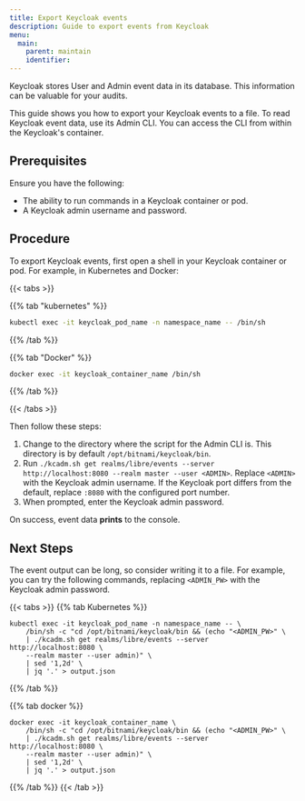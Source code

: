 ```yaml
---
title: Export Keycloak events
description: Guide to export events from Keycloak
menu:
  main:
    parent: maintain
    identifier:
---
```


Keycloak stores User and Admin event data in its database. This information can be valuable for your audits.

This guide shows you how to export your Keycloak events to a file.
To read Keycloak event data, use its Admin CLI. You can access the CLI from within the Keycloak's container.

## Prerequisites

Ensure you have the following:
- The ability to run commands in a Keycloak container or pod.
- A Keycloak admin username and password.

## Procedure

To export Keycloak events, first open a shell in your Keycloak container or pod. For example, in Kubernetes and Docker:

{{< tabs >}}

{{% tab "kubernetes" %}}
```sh
kubectl exec -it keycloak_pod_name -n namespace_name -- /bin/sh
```
{{% /tab %}}

{{% tab "Docker" %}}
```sh
docker exec -it keycloak_container_name /bin/sh
```

{{% /tab %}}

{{< /tabs >}}

Then follow these steps:

1. Change to the directory where the script for the Admin CLI is. This directory is by default `/opt/bitnami/keycloak/bin`.
3. Run `./kcadm.sh get realms/libre/events --server http://localhost:8080 --realm master --user <ADMIN>`. Replace `<ADMIN>` with the Keycloak admin username.
  If the Keycloak port differs from the default, replace `:8080` with the configured port number.
4. When prompted, enter the Keycloak admin password.


On success, event data **prints** to the console.

## Next Steps

The event output can be long, so consider writing it to a file.
For example, you can try the following commands, replacing `<ADMIN_PW>` with the Keycloak admin password.

{{< tabs >}}
{{% tab Kubernetes %}}

```shell
kubectl exec -it keycloak_pod_name -n namespace_name -- \
    /bin/sh -c "cd /opt/bitnami/keycloak/bin && (echo "<ADMIN_PW>" \
    | ./kcadm.sh get realms/libre/events --server http://localhost:8080 \
    --realm master --user admin)" \
    | sed '1,2d' \
    | jq '.' > output.json
```

{{% /tab %}}

{{% tab docker %}}

```shell
docker exec -it keycloak_container_name \
    /bin/sh -c "cd /opt/bitnami/keycloak/bin && (echo "<ADMIN_PW>" \
    | ./kcadm.sh get realms/libre/events --server http://localhost:8080 \
    --realm master --user admin)" \
    | sed '1,2d' \
    | jq '.' > output.json
```

{{% /tab %}}
{{< /tab >}}

